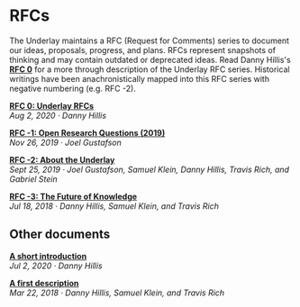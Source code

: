 # RFCs

The Underlay maintains a RFC (Request for Comments) series to document our ideas, proposals, progress, and plans. RFCs represent snapshots of thinking and may contain outdated or deprecated ideas. Read Danny Hillis's [**RFC 0**]() for a more through description of the Underlay RFC series. Historical writings have been anachronistically mapped into this RFC series with negative numbering (e.g. RFC -2).

[**RFC 0: Underlay RFCs**]()
<br/>*Aug 2, 2020 · Danny Hillis*

[**RFC -1: Open Research Questions (2019)**](https://www.underlay.org/pub/research-questions/draft)
<br/>*Nov 26, 2019 · Joel Gustafson*

[**RFC -2: About the Underlay**](https://www.underlay.org/pub/tdefqg1q)
<br/>*Sept 25, 2019 · Joel Gustafson, Samuel Klein, Danny Hillis, Travis Rich, and Gabriel Stein*

[**RFC -3: The Future of Knowledge**](https://www.underlay.org/pub/future)
<br/>*Jul 18, 2018 · Danny Hillis, Samuel Klein, and Travis Rich*

## Other documents 
[**A short introduction**](https://www.underlay.org/pub/short-intro)
<br/>*Jul 2, 2020 · Danny Hillis*

[**A first description**](https://underlay.mit.edu)
<br/>*Mar 22, 2018 · Danny Hillis, Samuel Klein, and Travis Rich*
